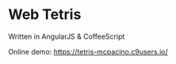 # Web Tetris
Written in AngularJS &amp; CoffeeScript

Online demo: https://tetris-mcpacino.c9users.io/
